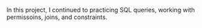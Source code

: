 In this project, I continued to practicing SQL queries, working with permissoins, joins, and constraints.

